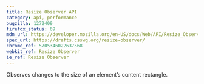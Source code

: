 ```yaml
---
title: Resize Observer API
category: api, performance
bugzilla: 1272409
firefox_status: 69
mdn_url: https://developer.mozilla.org/en-US/docs/Web/API/Resize_Observer_API
spec_url: https://drafts.csswg.org/resize-observer/
chrome_ref: 5705346022637568
webkit_ref: Resize Observer
ie_ref: Resize Observer
---
```


Observes changes to the size of an elementʼs content rectangle.
